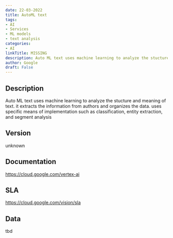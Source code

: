 ```yaml
---
date: 22-03-2022
title: AutoML text
tags: 
- AI
- Services
- ML models
- text analysis
categories: 
- AI
linkTitle: MISSING
description: Auto ML text uses machine learning to analyze the stucture and meaning of text. it extracts the information from authors and organizes the data. uses specific means of implementation such as classification, entity extraction, and segment analysis
author: Google
draft: False
---
```


## Description

Auto ML text uses machine learning to analyze the stucture and meaning of text. it extracts the information from authors and organizes the data. uses specific means of implementation such as classification, entity extraction, and segment analysis

## Version

unknown

## Documentation

https://cloud.google.com/vertex-ai

## SLA

https://cloud.google.com/vision/sla

## Data

tbd
